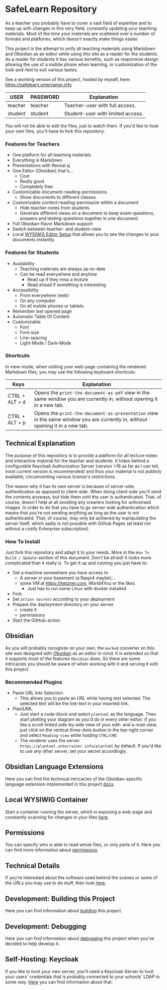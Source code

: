 # SafeLearn Repository
As a teacher you probably have to cover a vast field of expertise and to keep up with changes in this very field, constantly updating your teaching materials. Most of the time your materials are scattered over a number of formats and platforms, which doesn't exactly make things easier.

This project is the attempt to unify all teaching materials using Markdown and Obsidian as an editor while using this site as a reader for the students.
As a reader for students it has various benefits, such as responsive design allowing the use of a mobile phone when learning, or customization of the look-and-feel to suit various tastes.

See a working version of this project, hosted by myself, here:
https://safelearn.unterrainer.info

| USER    | PASSWORD | Explanation                       |
| ------- | -------- | --------------------------------- |
| teacher | teacher  | Teacher-user with full access.    |
| student | student  | Student-user with limited access. |
You will not be able to edit the files, just to watch them.
If you'd like to host your own files, you'll have to fork this repository.
### Features for Teachers
* One platform for all teaching materials
* Everything is Markdown
* Presentations with Reveal.sj
* One Editor (Obsidian) that's...
	* Cool
	* Really good
	* Completely free
* Customizable document-reading-permissions
	* Show documents to different classes
* Customizable content-reading-permission within a document
	* Hide teacher-notes from students
	* Generate different views on a document to keep exam-questions, answers and testing-questions together in one document.
* Full Obsidian-flavor Markdown support
* Switch between teacher- and student-view
* Local [WYSIWIG Editor Setup](docs-wysiwig.md) that allows you to see the changes to your documents instantly.
### Features for Students
* Availability
	* Teaching materials are always up-to-date
	* Can be read everywhere and anytime
		* Read up if they miss a lecture
		* Read ahead if something is interesting
* Accessibility
	* From everywhere (web)
	* On any computer
	* On all mobile phones or tablets
* Remember last opened page
* Automatic Table Of Content
* Customizable
	* Font
	* Font-size
	* Line-spacing
	* Light-Mode / Dark-Mode
### Shortcuts
In view-mode, when visiting your web-page containing the rendered Markdown files, you may use the following keyboard-shortcuts:

| Keys                          | Explanation                                                                                                                   |
| ----------------------------- | ----------------------------------------------------------------------------------------------------------------------------- |
| CTRL + ALT + d                | Opens the `print-the-document-as-pdf` view in the same window you are currently in, without opening it in a new tab.          |
| CTRL + ALT + p                | Opens the `print-the-document-as-presentation` view in the same window you are currently in, without opening it in a new tab. |
## Technical Explanation
The purpose of this repository is to provide a platform for all lecture-notes and interactive material for the teacher and students.
It hides behind a configurable Keycloak Authorization Server (version >16 as far as I can tell, most current version is recommended) and thus your material is not publicly available, circumventing various license's restrictions.

The reason why it has its own server is because of server-side authentication as opposed to client-side. When doing client-side you'll send the contents anyways, but hide them until the user is authenticated. That, of course, doesn't help at all avoiding any crawlers looking for unlicensed images. In order to do that you have to go server-side authentication which means that you're not sending anything as long as the user is not authenticated. That, of course, may only be achieved by manipulating the server itself, which sadly is not possible with Github Pages (at least not without a costly Enterprise subscription).
### How To Install
Just fork this repository and adapt it to your needs.
More in the `How To Build / Update`-section of this document.
Don't be afraid! It looks more complicated than it really is. To get it up and running you just have to:
* Get a machine somewhere you have access to
	* A server in your basement (a Raspi4 maybe)...
	* some VM at https://hetzner.com, World4You or the likes
		* Just has to run some Linux with docker installed
* Fork
* Set `action secrets` according to your deployment
* Prepare the deployment-directory on your server
	* create it
	* permissions
* Start the GitHub-action
## Obsidian
As you will probably recognize on your own, the `marked` converter on this site was designed with [Obsidian](https://obsidian.rocks) as an editor in mind.
It is extended so that it supports most of the features `Obsidian` does.
So there are some intricacies you should be aware of when working with it and serving it with this project.
### Recommended Plugins
* Paste URL Into Selection
	* This allows you to paste an URL while having text selected. The selected text will be the link-text in your inserted link.
* PlantUML
	* Just start a code-block and select `plantuml` as the language. Then start plotting your diagram as you'd do in every other editor.
	  If you like a scroll-linked side-by-side view of your edit- and a read-view, just click on the vertical three-dots-button in the top-right corner and select `Reading-view` while holding `CTRL/CMD`
	* The renderer uses the server `https://plantuml.unterrainer.info/plantuml` by default.
	  If you'd like to use any other server, set your secret accordingly.
## Obsidian Language Extensions
Here you can find the technical intricacies of the Obsidian-specific language extension implemented in this project [docs](docs-obsidian.md).
## Local WYSIWIG Container
Start a container running the server, which is exposing a web-page and constantly scanning for changes in your files [here](docs-wysiwig.md).
## Permissions
You can specify who is able to read whole files, or only parts of it.
Here you can find more information about [permissions](docs-permissions.md).
## Technical Details
If you're interested about the software used behind the scenes or some of the URLs you may use to do stuff, then look [here](docs-technical-details.md).
## Development: Building this Project
Here you can find information about [building](docs-building.md) this project.
## Development: Debugging
Here you can find information about [debugging](docs-debugging.md) this project when you've decided to help develop it.
## Self-Hosting: Keycloak
If you like to host your own server, you'll need a Keycloak-Server to host your users' credentials that is probably connected to your schools' LDAP in some way. [Here](docs-keycloak.md) you can find information about that.